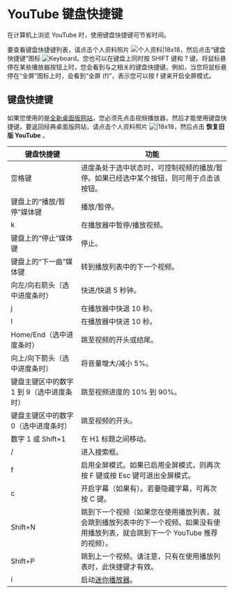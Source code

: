 # YouTube 键盘快捷键

在计算机上浏览 YouTube 时，使用键盘快捷键可节省时间。

要查看键盘快捷键列表，请点击个人资料照片 ![个人资料|18x18](https://lh3.googleusercontent.com/_e4nFCZcvPwGmHqjvhBJ4Q1jCJfBUWjOxsGHodmfHv5GpJLClVWDU6E5n2ocClWV-w=w18-h18 "个人资料")，然后点击“键盘快捷键”图标 ![Keyboard](https://lh3.googleusercontent.com/rlRNgoNc-NB5lXkK0wEKoVYBqSVDo-ieu1DaPP1k5BHNTaZ7jsVQ4PUyJkps1BiadUE=h18 "Keyboard")。您也可以在键盘上同时按 SHIFT 键和 ? 键。将鼠标悬停在某些播放器按钮上时，您会看到与之相关的键盘快捷键。例如，当您将鼠标悬停在“全屏”图标上时，会看到“全屏 (f)”，表示您可以按 f 键来开启全屏模式。

## 键盘快捷键

如果您使用的是[全新桌面版网站](https://www.youtube.com/new)，您必须先点击视频播放器，然后才能使用键盘快捷键。要返回经典桌面版网站，请点击个人资料照片 ![|18x18](https://lh3.googleusercontent.com/NB5qyD2bwPLSxRz3L4RkFWHtTntWnKPJ5-jUmi5tToCc3-230ToGVw1WbpGWolgh2eT4=w18-h18)，然后点击 **恢复旧版 YouTube** 。

|**键盘快捷键**|**功能**|
| --- | --- |
|空格键|进度条处于选中状态时，可控制视频的播放/暂停。如果已经选中某个按钮，则可用于点击该按钮。|
|键盘上的“播放/暂停”媒体键|播放/暂停。|
|k|在播放器中暂停/播放视频。|
|键盘上的“停止”媒体键|停止。|
|键盘上的“下一曲”媒体键|转到播放列表中的下一个视频。|
|向左/向右箭头（选中进度条时）|快进/快退 5 秒钟。|
|j|在播放器中快退 10 秒。|
|l|在播放器中快进 10 秒。|
|Home/End（选中进度条时）|跳至视频的开头或结尾。|
|向上/向下箭头（选中进度条时）|将音量增大/减小 5%。|
|键盘主键区中的数字 1 到 9（选中进度条时）|跳至视频进度的 10% 到 90%。|
|键盘主键区中的数字 0（选中进度条时）|跳至视频的开头。|
|数字 1 或 Shift+1|在 H1 标题之间移动。|
|/|进入搜索框。|
|f|启用全屏模式。如果已启用全屏模式，则再次按 F 键或按 Esc 键可退出全屏模式。|
|c|开启字幕（如果有）。若要隐藏字幕，可再次按 C 键。|
|Shift+N|跳到下一个视频（如果您在使用播放列表，就会跳到播放列表中的下一个视频。如果没有使用播放列表，就会跳到下一个 YouTube 推荐的视频）。|
|Shift+P|跳到上一个视频。请注意，只有在使用播放列表时，此快捷键才有效。|
|i|启动[迷你播放器](https://support.google.com/youtube/answer/9162927)。|